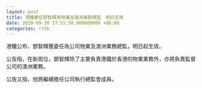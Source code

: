 ```yaml
---
layout: post
title: 港鐵委任鄧智輝為物業及澳洲業務總監　明日生效
date: 2020-09-30 17:51:58.000000000 +08:00
categories: rthk
---
```


港鐵公布，鄧智輝獲委任為公司物業及澳洲業務總監，明日起生效。

公告指，在新崗位，鄧智輝除了主要負責港鐵於香港的物業業務外，亦將負責監督公司的澳洲業務。

公告又指，他將繼續擔任公司執行總監會成員。
